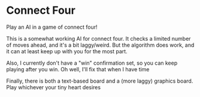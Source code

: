 # Connect Four
Play an AI in a game of connect four!

This is a somewhat working AI for connect four. It checks a limited number of moves ahead, and it's a bit laggy/weird. But the algorithm does work, and it can at least keep up with you for the most part. 

Also, I currently don't have a "win" confirmation set, so you can keep playing after you win. Oh well, I'll fix that when I have time

Finally, there is both a text-based board and a (more laggy) graphics board. Play whichever your tiny heart desires
